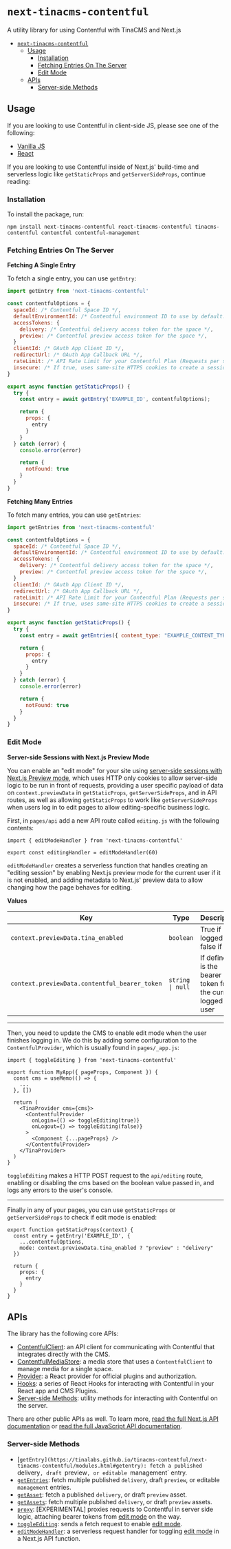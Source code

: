 # `next-tinacms-contentful`

A utility library for using Contentful with TinaCMS and Next.js

- [`next-tinacms-contentful`](#next-tinacms-contentful)
  - [Usage](#usage)
    - [Installation](#installation)
    - [Fetching Entries On The Server](#fetching-entries-on-the-server)
    - [Edit Mode](#edit-mode)
  - [APIs](#apis)
    - [Server-side Methods](#server-side-methods)

## Usage

If you are looking to use Contentful in client-side JS, please see one of the following:

- [Vanilla JS](/packages/tinacms-contentful/README.md)
- [React](/packages/react-tinacms-contentful/README.md)

If you are looking to use Contentful inside of Next.js' build-time and serverless logic like `getStaticProps` and `getServerSideProps`, continue reading:

### Installation

To install the package, run:

```
npm install next-tinacms-contentful react-tinacms-contentful tinacms-contentful contentful contentful-management
```

### Fetching Entries On The Server

**Fetching A Single Entry**

To fetch a single entry, you can use `getEntry`:

```javascript
import getEntry from 'next-tinacms-contentful'

const contentfulOptions = {
  spaceId: /* Contentful Space ID */,
  defaultEnvironmentId: /* Contentful environment ID to use by default. Default: master */,
  accessTokens: {
    delivery: /* Contentful delivery access token for the space */,
    preview: /* Contentful preview access token for the space */,
  }
  clientId: /* OAuth App Client ID */,
  redirectUrl: /* OAuth App Callback URL */,
  rateLimit: /* API Rate Limit for your Contentful Plan (Requests per second). Default: 4 */,
  insecure: /* If true, uses same-site HTTPS cookies to create a session. Default: false */
}

export async function getStaticProps() {
  try {
    const entry = await getEntry('EXAMPLE_ID', contentfulOptions);

    return {
      props: {
        entry
      }
    }
  } catch (error) {
    console.error(error)

    return {
      notFound: true
    }
  }
}
```

**Fetching Many Entries**

To fetch many entries, you can use `getEntries`:

```javascript
import getEntries from 'next-tinacms-contentful'

const contentfulOptions = {
  spaceId: /* Contentful Space ID */,
  defaultEnvironmentId: /* Contentful environment ID to use by default. Default: master */,
  accessTokens: {
    delivery: /* Contentful delivery access token for the space */,
    preview: /* Contentful preview access token for the space */,
  }
  clientId: /* OAuth App Client ID */,
  redirectUrl: /* OAuth App Callback URL */,
  rateLimit: /* API Rate Limit for your Contentful Plan (Requests per second). Default: 4 */,
  insecure: /* If true, uses same-site HTTPS cookies to create a session. Default: false */
}

export async function getStaticProps() {
  try {
    const entry = await getEntries({ content_type: "EXAMPLE_CONTENT_TYPE_ID" }, contentfulOptions);

    return {
      props: {
        entry
      }
    }
  } catch (error) {
    console.error(error)

    return {
      notFound: true
    }
  }
}
```

### Edit Mode
**Server-side Sessions with Next.js Preview Mode**

You can enable an "edit mode" for your site using [server-side sessions with Next.js Preview mode](https://nextjs.org/docs/advanced-features/preview-mode), which uses HTTP only cookies to allow server-side logic to be run in front of requests, providing a user specific payload of data on `context.previewData` in `getStaticProps`, `getServerSideProps`, and in API routes, as well as allowing `getStaticProps` to work like `getServerSideProps` when users log in to edit pages to allow editing-specific business logic.

First, in `pages/api` add a new API route called `editing.js` with the following contents:

```
import { editModeHandler } from 'next-tinacms-contentful'

export const editingHandler = editModeHandler(60)
```

`editModeHandler` creates a serverless function that handles creating an "editing session" by enabling Next.js preview mode for the current user if it is not enabled, and adding metadata to Next.js' preview data to allow changing how the page behaves for editing.

**Values**

| Key | Type | Description |
| --- | --- | --- |
| `context.previewData.tina_enabled` | `boolean` | True if logged in, false if not |
| `context.previewData.contentful_bearer_token` | `string \| null` | If defined, is the bearer token for the current logged in user |


---

Then, you need to update the CMS to enable edit mode when the user finishes logging in. We do this by adding some configuration to the `ContentfulProvider`, which is usually found in `pages/_app.js`:

```
import { toggleEditing } from 'next-tinacms-contentful'

export function MyApp({ pageProps, Component }) {
  const cms = useMemo(() => {
    ...
  }, [])

  return (
    <TinaProvider cms={cms}>
      <ContentfulProvider 
        onLogin={() => toggleEditing(true)}
        onLogout={) => toggleEditing(false)}
      >
        <Component {...pageProps} />
      </ContentfulProvider>
    </TinaProvider>
  )
}
```

`toggleEditing` makes a HTTP POST request to the `api/editing` route, enabling or disabling the cms based on the boolean value passed in, and logs any errors to the user's console.

---

Finally in any of your pages, you can use `getStaticProps` or `getServerSideProps` to check if edit mode is enabled:

```
export function getStaticProps(context) {
  const entry = getEntry('EXAMPLE_ID', { 
    ...contentfulOptions,
    mode: context.previewData.tina_enabled ? "preview" : "delivery"
  })

  return {
    props: {
      entry
    }
  }
}
```
## APIs

The library has the following core APIs:

- [ContentfulClient](https://tinalabs.github.io/tinacms-contentful/index.html#contentful-client): an API client for communicating with Contentful that integrates directly with the CMS.
- [ContentfulMediaStore](https://tinalabs.github.io/tinacms-contentful/classes/contentfulmediastore.html): a media store that uses a `ContentfulClient` to manage media for a single space.
- [Provider](https://tinalabs.github.io/react-tinacms-contentful/index.html#provider): a React provider for official plugins and authorization.
- [Hooks](https://tinalabs.github.io/react-tinacms-contentful/index.html#hooks): a series of React Hooks for interacting with Contentful in your React app and CMS Plugins.
- [Server-side Methods](#server-side-methods): utility methods for interacting with Contentful on the server.

There are other public APIs as well. To learn more, [read the full Next.js API documentation](https://tinalabs.github.io/next-tinacms-contentful/modules.html) or [read the full JavaScript API documentation](https://tinalabs.github.io/tinacms-contentful/index.html).

### Server-side Methods

- [`getEntry](https://tinalabs.github.io/tinacms-contentful/next-tinacms-contentful/modules.html#getentry): fetch a published `delivery`, draft `preview`, or editable `management` entry. 
- [`getEntries`](https://tinalabs.github.io/tinacms-contentful/next-tinacms-contentful/modules.html#getentries): fetch multiple published `delivery`, draft `preview`, or editable `management` entries.
- [`getAsset`](https://tinalabs.github.io/tinacms-contentful/next-tinacms-contentful/modules.html#getasset): fetch a published `delivery`, or draft `preview` asset.
- [`getAssets`](https://tinalabs.github.io/tinacms-contentful/next-tinacms-contentful/modules.html#getassets): fetch multiple published `delivery`, or draft `preview` assets.
- [`proxy`](https://tinalabs.github.io/tinacms-contentful/next-tinacms-contentful/modules.html#proxy): [EXPERIMENTAL] proxies requests to Contentful in server side logic, attaching bearer tokens from [edit mode](#edit-mode) on the way.
- [`toggleEditing`](https://tinalabs.github.io/tinacms-contentful/next-tinacms-contentful/modules.html#toggleediting): sends a fetch request to enable [edit mode](#edit-mode).
- [`editModeHandler`](https://tinalabs.github.io/tinacms-contentful/next-tinacms-contentful/modules.html#editmodehandler): a serverless request handler for toggling [edit mode](#edit-mode) in a Next.js API function.